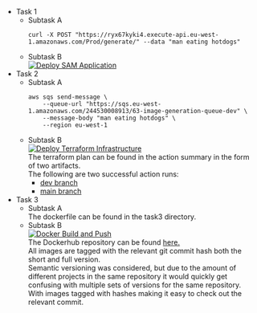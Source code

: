 - Task 1
    - Subtask A
        ```
        curl -X POST "https://ryx67kyki4.execute-api.eu-west-1.amazonaws.com/Prod/generate/" --data "man eating hotdogs"
        ```
    - Subtask B\
        [![Deploy SAM Application](https://github.com/Slenderman00/exam-pgr301/actions/workflows/deploy_sam_lambda.yaml/badge.svg)](https://github.com/Slenderman00/exam-pgr301/actions/workflows/deploy_sam_lambda.yaml)
- Task 2
    - Subtask A
        ```
        aws sqs send-message \
            --queue-url "https://sqs.eu-west-1.amazonaws.com/244530008913/63-image-generation-queue-dev" \
            --message-body "man eating hotdogs" \
            --region eu-west-1 
        ```
    - Subtask B\
    [![Deploy Terraform Infrastructure](https://github.com/Slenderman00/exam-pgr301/actions/workflows/terraform_deploy.yml/badge.svg?branch=master)](https://github.com/Slenderman00/exam-pgr301/actions/workflows/terraform_deploy.yml)\
    The terraform plan can be found in the action summary in the form of two artifacts.\
    The following are two successful action runs: 
        - [dev branch](https://github.com/Slenderman00/exam-pgr301/actions/runs/11824576347)
        - [main branch](https://github.com/Slenderman00/exam-pgr301/actions/runs/11824548283)
- Task 3
    - Subtask A\
        The dockerfile can be found in the task3 directory.
    - Subtask B\
        [![Docker Build and Push](https://github.com/Slenderman00/exam-pgr301/actions/workflows/docker_build_push.yaml/badge.svg)](https://github.com/Slenderman00/exam-pgr301/actions/workflows/docker_build_push.yaml)\
        The Dockerhub repository can be found [here.](https://hub.docker.com/repository/docker/slenderman00/testsqs)\
        All images are tagged with the relevant git commit hash both the short and full version.\
        Semantic versioning was considered, but due to the amount of different projects in the same repository it would quickly get confusing
        with multiple sets of versions for the same repository.\
        With images tagged with hashes making it easy to check out the relevant commit.